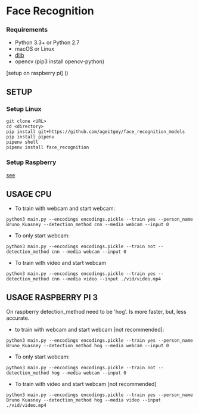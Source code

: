 # Face Recognition


### Requirements

  * Python 3.3+ or Python 2.7
  * macOS or Linux
  * [dlib](https://gist.github.com/ageitgey/1ac8dbe8572f3f533df6269dab35df65)
  * opencv (pip3 install opencv-python)


  [setup on raspberry pi] ()


## **SETUP**

### Setup Linux

```
git clone <URL>
cd <directory>
pip install git+https://github.com/ageitgey/face_recognition_models
pip install pipenv
pipenv shell
pipenv install face_recognition

```

### Setup Raspberry
[see](https://gist.github.com/ageitgey/1ac8dbe8572f3f533df6269dab35df65)

## **USAGE CPU**

* To train with webcam and start webcam:
```
python3 main.py --encodings encodings.pickle --train yes --person_name Bruno_Kuasney --detection_method cnn --media webcam --input 0
```
* To only start webcam:
```
python3 main.py --encodings encodings.pickle --train not --detection_method cnn --media webcam --input 0
```

* To train with video and start webcam
```
python3 main.py --encodings encodings.pickle --train yes --detection_method cnn --media video --input ./vid/video.mp4
```

## **USAGE RASPBERRY PI 3**

On raspberry detection_method need to be 'hog'. Is more faster, but, less accurate.

* to train with webcam and start webcam [not recommended]:
```
python3 main.py --encodings encodings.pickle --train yes --person_name Bruno_Kuasney --detection_method hog --media webcam --input 0
```

* To only start webcam:
```
python3 main.py --encodings encodings.pickle --train not --detection_method hog --media webcam --input 0
```

* To train with video and start webcam [not recommended]
```
python3 main.py --encodings encodings.pickle --train yes --person_name Bruno Kuasney --detection_method hog --media video --input ./vid/video.mp4
```
